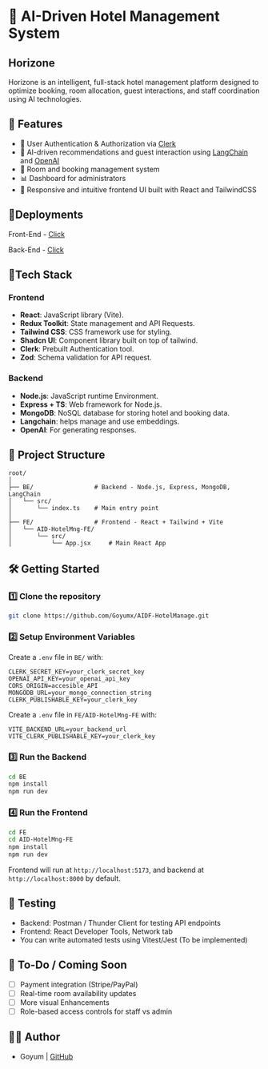 # 🏨 AI-Driven Hotel Management System

## Horizone

Horizone is an intelligent, full-stack hotel management platform designed to optimize booking, room allocation, guest interactions, and staff coordination using AI technologies.

## 🚀 Features

* 🔐 User Authentication & Authorization via [Clerk](https://clerk.dev)
* 🤖 AI-driven recommendations and guest interaction using [LangChain](https://www.langchain.com/) and [OpenAI](https://openai.com/)
* 📏 Room and booking management system
* 📊 Dashboard for administrators
* 📱 Responsive and intuitive frontend UI built with React and TailwindCSS

## 🍄Deployments

Front-End - [Click](https://aidf-hotel-manage-goyum-be.vercel.app/)

Back-End - [Click](https://aidf-hotel-manage-goyum-fe.vercel.app/)


## 🧠Tech Stack

### Frontend

- **React**: JavaScript library (Vite).
- **Redux Toolkit**: State management and API Requests.
- **Tailwind CSS**: CSS framework use for styling.
- **Shadcn UI**: Component library built on top of tailwind.
- **Clerk**: Prebuilt Authentication tool.
- **Zod**: Schema validation for API request.

### Backend

- **Node.js**: JavaScript runtime Environment.
- **Express + TS**: Web framework for Node.js.
- **MongoDB**: NoSQL database for storing hotel and booking data.
- **Langchain**: helps manage and use embeddings.
- **OpenAI**: For generating responses.

## 📁 Project Structure

```
root/
│
├── BE/                 # Backend - Node.js, Express, MongoDB, LangChain
│   └── src/
│       └── index.ts    # Main entry point
│
├── FE/                 # Frontend - React + Tailwind + Vite
│   └── AID-HotelMng-FE/
│       └── src/
│           └── App.jsx     # Main React App
```


## 🛠️ Getting Started

### 1️⃣ Clone the repository

```bash
git clone https://github.com/Goyumx/AIDF-HotelManage.git

```

### 2️⃣ Setup Environment Variables

Create a `.env` file in `BE/` with:

```env
CLERK_SECRET_KEY=your_clerk_secret_key
OPENAI_API_KEY=your_openai_api_key
CORS_ORIGIN=accesible_API
MONGODB_URL=your_mongo_connection_string
CLERK_PUBLISHABLE_KEY=your_clerk_key
```

Create a `.env` file in `FE/AID-HotelMng-FE` with:

```env
VITE_BACKEND_URL=your_backend_url
VITE_CLERK_PUBLISHABLE_KEY=your_clerk_key
```


### 3️⃣ Run the Backend

```bash
cd BE
npm install
npm run dev
```

### 4️⃣ Run the Frontend

```bash
cd FE
cd AID-HotelMng-FE
npm install
npm run dev
```

Frontend will run at `http://localhost:5173`, and backend at `http://localhost:8000` by default.



## 🧪 Testing

* Backend: Postman / Thunder Client for testing API endpoints
* Frontend: React Developer Tools, Network tab
* You can write automated tests using Vitest/Jest (To be implemented)



## 📌 To-Do / Coming Soon

* [ ] Payment integration (Stripe/PayPal)
* [ ] Real-time room availability updates
* [ ] More visual Enhancements
* [ ] Role-based access controls for staff vs admin

## 👨‍💼 Author

* Goyum | [GitHub](https://github.com/Goyumx)

